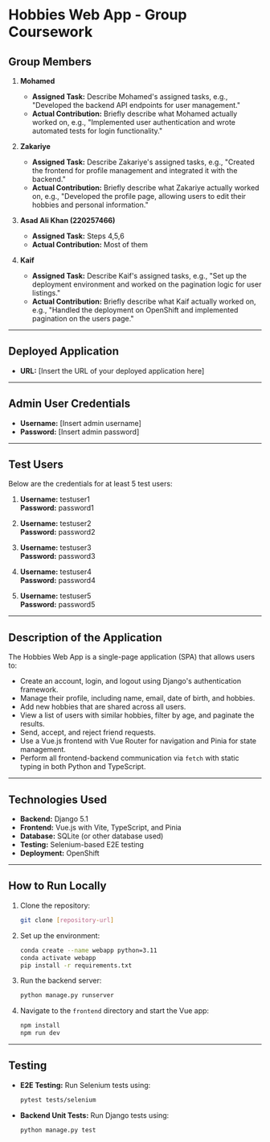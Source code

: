 # **Hobbies Web App - Group Coursework**

## **Group Members**

1. **Mohamed**
   - **Assigned Task:** Describe Mohamed's assigned tasks, e.g., "Developed the backend API endpoints for user management."
   - **Actual Contribution:** Briefly describe what Mohamed actually worked on, e.g., "Implemented user authentication and wrote automated tests for login functionality."

2. **Zakariye**
   - **Assigned Task:** Describe Zakariye's assigned tasks, e.g., "Created the frontend for profile management and integrated it with the backend."
   - **Actual Contribution:** Briefly describe what Zakariye actually worked on, e.g., "Developed the profile page, allowing users to edit their hobbies and personal information."

3. **Asad Ali Khan (220257466)**
   - **Assigned Task:** Steps 4,5,6
   - **Actual Contribution:** Most of them 

4. **Kaif**
   - **Assigned Task:** Describe Kaif's assigned tasks, e.g., "Set up the deployment environment and worked on the pagination logic for user listings."
   - **Actual Contribution:** Briefly describe what Kaif actually worked on, e.g., "Handled the deployment on OpenShift and implemented pagination on the users page."

---

## **Deployed Application**

- **URL:** [Insert the URL of your deployed application here]

---

## **Admin User Credentials**

- **Username:** [Insert admin username]
- **Password:** [Insert admin password]

---

## **Test Users**

Below are the credentials for at least 5 test users:

1. **Username:** testuser1  
   **Password:** password1

2. **Username:** testuser2  
   **Password:** password2

3. **Username:** testuser3  
   **Password:** password3

4. **Username:** testuser4  
   **Password:** password4

5. **Username:** testuser5  
   **Password:** password5

---

## **Description of the Application**

The Hobbies Web App is a single-page application (SPA) that allows users to:

- Create an account, login, and logout using Django's authentication framework.
- Manage their profile, including name, email, date of birth, and hobbies.
- Add new hobbies that are shared across all users.
- View a list of users with similar hobbies, filter by age, and paginate the results.
- Send, accept, and reject friend requests.
- Use a Vue.js frontend with Vue Router for navigation and Pinia for state management.
- Perform all frontend-backend communication via `fetch` with static typing in both Python and TypeScript.

---

## **Technologies Used**

- **Backend:** Django 5.1
- **Frontend:** Vue.js with Vite, TypeScript, and Pinia
- **Database:** SQLite (or other database used)
- **Testing:** Selenium-based E2E testing
- **Deployment:** OpenShift

---

## **How to Run Locally**

1. Clone the repository:
   ```bash
   git clone [repository-url]
   ```
2. Set up the environment:
   ```bash
   conda create --name webapp python=3.11
   conda activate webapp
   pip install -r requirements.txt
   ```
3. Run the backend server:
   ```bash
   python manage.py runserver
   ```
4. Navigate to the `frontend` directory and start the Vue app:
   ```bash
   npm install
   npm run dev
   ```

---

## **Testing**

- **E2E Testing:** Run Selenium tests using:
  ```bash
  pytest tests/selenium
  ```
- **Backend Unit Tests:** Run Django tests using:
  ```bash
  python manage.py test
  ```